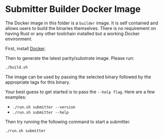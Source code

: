 # Submitter Builder Docker Image

The Docker image in this folder is a `builder` image. It is self contained and allows users to build the binaries themselves.
There is no requirement on having Rust or any other toolchain installed but a working Docker environment.

First, install [Docker](https://docs.docker.com/get-docker/).

Then to generate the latest parity/substrate image. Please run:
```sh
./build.sh
```

The image can be used by passing the selected binary followed by the appropriate tags for this binary.

Your best guess to get started is to pass the `--help flag`. Here are a few examples:

- `./run.sh submitter --version`
- `./run.sh submitter --help`

Then try running the following command to start a submitter.

```sh
./run.sh submitter
```

